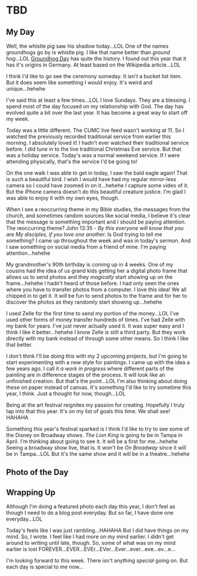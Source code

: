 # TBD

## My Day

Well, the whistle pig saw his shadow today...LOL One of the names groundhogs go by is whistle pig. I like that name better than *ground hog*...LOL [Groundhog Day](https://en.wikipedia.org/wiki/Groundhog_Day) has quite the history. I found out this year that it has it's origins in Germany. At least based on the Wikipedia article...LOL

I think I'd like to go see the ceremony someday. It isn't a bucket list item. But it does seem like something I would enjoy. It's weird and unique...hehehe

I've said this at least a few times...LOL I love Sundays. They are a blessing. I spend most of the day focused on my relationship with God. The day has evolved quite a bit over the last year. It has become a great way to start off my week.

Today was a little different. The CUMC live feed wasn't working at 11. So I watched the previously recorded traditional service from earlier this morning. I absolutely loved it! I hadn't ever watched their traditional service before. I did tune in to the live traditional Christmas Eve service. But that was a holiday service. Today's was a normal weekend service. If I were attending physically, that's the service I'd be going to!

On the one walk I was able to get in today, I saw the bald eagle again! That is such a beautiful bird. I wish I would have had my regular mirror-less camera so I could have zoomed in on it...hehehe I capture some video of it. But the iPhone camera doesn't do this beautiful creature justice. I'm glad I was able to enjoy it with my own eyes, though.

When I see a reoccurring theme in my Bible studies, the messages from the church, and sometimes random sources like social media, I believe it's clear that the message is something important and I should be paying attention. The reoccurring theme? John 13:35 - *By this everyone will know that you are My disciples, if you love one another.* Is God trying to tell me something? I came up throughout the week and was in today's sermon. And I saw something on social media from a friend of mine. I'm paying attention...hehehe

My grandmother's 90th birthday is coming up in 4 weeks. One of my cousins had the idea of us grand kids getting her a digital photo frame that allows us to send photos and they *magically* start showing up on the frame...hehehe I hadn't heard of those before. I had only seen the ones where you have to transfer photos from a computer. I love this idea! We all chipped in to get it. It will be fun to send photos to the frame and for her to discover the photos as they randomly start showing up...hehehe

I used Zelle for the first time to send my portion of the money...LOL I've used other forms of money transfer hundreds of times. I've had Zelle with my bank for years. I've just never actually used it. It was super easy and I think I like it better...hehehe I know Zelle is still a third party. But they work directly with my bank instead of through some other means. So I think I like that better.

I don't think I'll be doing this with my 2 upcoming projects, but I'm going to start experimenting with a new style for paintings. I came up with the idea a few years ago. I call it *a work in progress* where different parts of the painting are in difference stages of the process. It will look like an unfinished creation. But that's the point...LOL I'm also thinking about doing these on paper instead of canvas. It's something I'd like to try sometime this year, I think. Just a thought for now, though...LOL

Being at the art festival reignites my passion for creating. Hopefully I truly tap into that this year. It's on my list of goals this time. We shall see! HAHAHA

Something this year's festival sparked is I think I'd like to try to see some of the Disney on Broadway shows. *The Lion King* is going to be in Tampa in April. I'm thinking about going to see it. It will be a first for me...hehehe Seeing a broadway show live, that is. It won't be *On Broadway* since it will be in Tampa...LOL But it's the same show and it will be in a theatre...hehehe

## Photo of the Day

<!--@include: ../../../photos/photo-a-day/2025/02/02.md{3,}-->

## Wrapping Up

Although I'm doing a featured photo each day this year, I don't feel as though I need to do a blog post everyday. But so far, I have done one everyday...LOL

Today's feels like I was just rambling...HAHAHA But I did have things on my mind. So, I wrote. I feel like I had more on my mind earlier. I didn't get around to writing until late, though. So, some of what was on my mind earlier is lost FOREVER...EVER...EVEr...EVer...Ever...ever...eve...ev...e...

I'm looking forward to this week. There isn't anything *special* going on. But each day is special to me now...